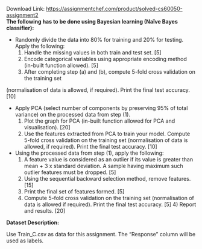 Download Link: https://assignmentchef.com/product/solved-cs60050-assignment2
<br>
<strong>The following has to be done using Bayesian learning (Naïve Bayes classifier): </strong>

<ul>

 <li>Randomly divide the data into 80% for training and 20% for testing. Apply the following:

  <ol>

   <li>Handle the missing values in both train and test set. [5]</li>

   <li>Encode categorical variables using appropriate encoding method (in-built function allowed). [5]</li>

   <li>After completing step (a) and (b), compute 5-fold cross validation on the training set</li>

  </ol></li>

</ul>

(normalisation of data is allowed, if required). Print the final test accuracy. [10]

<ul>

 <li>Apply PCA (select number of components by preserving 95% of total variance) on the processed data from step (1).

  <ol>

   <li>Plot the graph for PCA (in-built function allowed for PCA and visualisation). [20]</li>

   <li>Use the features extracted from PCA to train your model. Compute 5-fold cross validation on the training set (normalisation of data is allowed, if required). Print the final test accuracy. [10]</li>

  </ol></li>

 <li>Using the processed data from step (1), apply the following:

  <ol>

   <li>A feature value is considered as an outlier if its value is greater than mean + 3 x standard deviation. A sample having maximum such outlier features must be dropped. [5]</li>

   <li>Using the sequential backward selection method, remove features. [15]</li>

   <li>Print the final set of features formed. [5]</li>

   <li>Compute 5-fold cross validation on the training set (normalisation of data is allowed if required). Print the final test accuracy. [5] 4) Report and results. [20]</li>

  </ol></li>

</ul>

<strong>Dataset Description: </strong>

Use Train_C.csv as data for this assignment. The “Response” column will be used as labels.